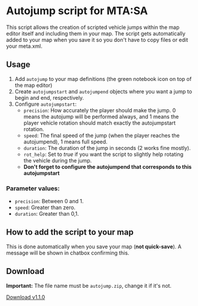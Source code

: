 # Autojump script for MTA:SA

This script allows the creation of scripted vehicle jumps within the map editor itself and including them in your map. The script gets automatically added to your map when you save it so you don't have to copy files or edit your meta.xml.

## Usage
1. Add `autojump` to your map definitions (the green notebook icon on top of the map editor)
2. Create `autojumpstart` and `autojumpend` objects where you want a jump to begin and end, respectively.
3. Configure `autojumpstart`:
	* `precision`: How accurately the player should make the jump. 0 means the autojump will be performed always, and 1 means the player vehicle rotation should match exactly the autojumpstart rotation.
	* `speed`: The final speed of the jump (when the player reaches the autojumpend), 1 means full speed.
	* `duration`: The duration of the jump in seconds (2 works fine mostly).
	* `rot_help`: Set to _true_ if you want the script to slightly help rotating the vehicle during the jump.
	* **Don't forget to configure the autojumpend that corresponds to this autojumpstart**
	
### Parameter values:
* `precision`: Between 0 and 1.
* `speed`: Greater than zero.
* `duration`: Greater than 0,1.

## How to add the script to your map

This is done automatically when you save your map (**not quick-save**). A message will be shown in chatbox confirming this.

## Download
**Important:** The file name must be `autojump.zip`, change it if it's not.

[Download v1.1.0](https://github.com/javier2409/autojump/releases/download/v1.1.0/autojump.zip) 
